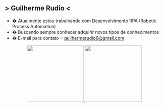 ##  > Guilherme Rudio <


- � Atualmente estou trabalhando com Desenvolvimento RPA (Robotic Process Automation)
- � Buscando sempre conhecer adquirir novos tipos de conhecimentos
- � E-mail para contato = guilhermerudio6@gmail.com

<div align="center">
  <a href="https://github.com/Rudio1">
  <img height="180em" src="https://github-readme-stats.vercel.app/api?username=rafaballerini&show_icons=true&theme=dracula&include_all_commits=true&count_private=true"/>
  <img height="180em" src="https://github-readme-stats.vercel.app/api/top-langs/?username=Rudio1&layout=compact&langs_count=7&theme=dracula"/>
</div>

